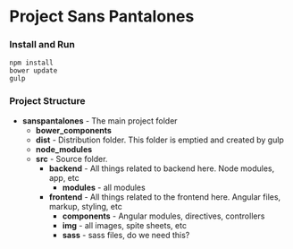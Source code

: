 # Project Sans Pantalones

### Install and Run

    npm install
    bower update
    gulp

### Project Structure

  * **sanspantalones** - The main project folder
    * **bower_components**
    * **dist** - Distribution folder.  This folder is emptied and created by gulp
    * **node_modules**
    * **src** - Source folder.
      * **backend** - All things related to backend here.  Node modules, app, etc
        * **modules** - all modules
      * **frontend** - All things related to the frontend here.  Angular files, markup, styling, etc
        * **components** - Angular modules, directives, controllers
        * **img** - all images, spite sheets, etc
        * **sass** - sass files, do we need this?
